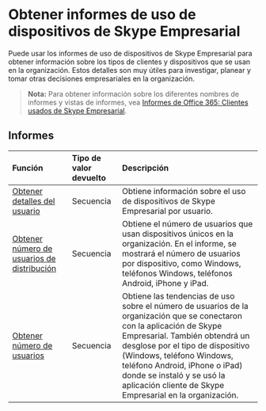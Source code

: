# <a name="skype-for-business-device-usage-reports"></a>Obtener informes de uso de dispositivos de Skype Empresarial

Puede usar los informes de uso de dispositivos de Skype Empresarial para obtener información sobre los tipos de clientes y dispositivos que se usan en la organización. Estos detalles son muy útiles para investigar, planear y tomar otras decisiones empresariales en la organización.

> **Nota:** Para obtener información sobre los diferentes nombres de informes y vistas de informes, vea [Informes de Office 365: Clientes usados de Skype Empresarial](https://support.office.com/client/Skype-for-Business-clients-used-b9019c36-034f-40c7-acb0-c2a0400b03c3).

## <a name="reports"></a>Informes

| Función                                 | Tipo de valor devuelto | Descripción                              |
| :--------------------------------------- | :---------- | :--------------------------------------- |
| [Obtener detalles del usuario](../api/reportroot_getskypeforbusinessdeviceusageuserdetail.md) | Secuencia      | Obtiene información sobre el uso de dispositivos de Skype Empresarial por usuario. |
| [Obtener número de usuarios de distribución](../api/reportroot_getskypeforbusinessdeviceusagedistributionusercounts.md) | Secuencia      | Obtiene el número de usuarios que usan dispositivos únicos en la organización. En el informe, se mostrará el número de usuarios por dispositivo, como Windows, teléfonos Windows, teléfonos Android, iPhone y iPad. |
| [Obtener número de usuarios](../api/reportroot_getskypeforbusinessdeviceusageusercounts.md) | Secuencia      | Obtiene las tendencias de uso sobre el número de usuarios de la organización que se conectaron con la aplicación de Skype Empresarial. También obtendrá un desglose por el tipo de dispositivo (Windows, teléfono Windows, teléfono Android, iPhone o iPad) donde se instaló y se usó la aplicación cliente de Skype Empresarial en la organización. |

